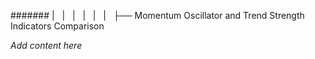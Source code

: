 ####### |   |   |   |   |   |   ├── Momentum Oscillator and Trend Strength Indicators Comparison

*Add content here*